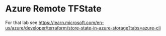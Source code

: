 # Azure Remote TFState

For that lab see https://learn.microsoft.com/en-us/azure/developer/terraform/store-state-in-azure-storage?tabs=azure-cli


